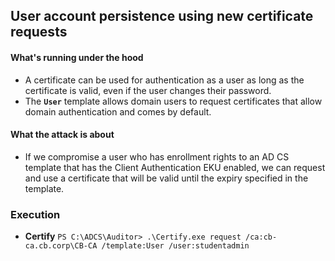 ## User account persistence using new certificate requests ##

#### What's running under the hood ####
- A certificate can be used for authentication as a user as long as the certificate is valid, even if the user changes their password.
- The **`User`** template allows domain users to request certificates that allow domain authentication and comes by default.
#### What the attack is about ####
- If we compromise a user who has enrollment rights to an AD CS template that has the Client Authentication EKU enabled, we can request and use a certificate that will be valid until the expiry specified in the template.

### Execution ###
- **Certify**
`PS C:\ADCS\Auditor> .\Certify.exe request /ca:cb-ca.cb.corp\CB-CA /template:User /user:studentadmin`